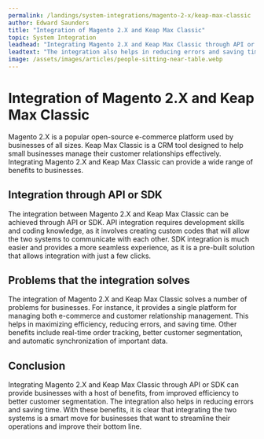 ```yaml
---
permalink: /landings/system-integrations/magento-2-x/keap-max-classic
author: Edward Saunders
title: "Integration of Magento 2.X and Keap Max Classic"
topic: System Integration
leadhead: "Integrating Magento 2.X and Keap Max Classic through API or SDK can provide businesses with a host of benefits, from improved efficiency to better customer segmentation"
leadtext: "The integration also helps in reducing errors and saving time. With these benefits, it is clear that integrating the two systems is a smart move for businesses that want to streamline their operations and improve their bottom line."
image: /assets/images/articles/people-sitting-near-table.webp
---
```

<div class="arttext">	<h1>Integration of Magento 2.X and Keap Max Classic</h1>
	<p>Magento 2.X is a popular open-source e-commerce platform used by businesses of all sizes. Keap Max Classic is a CRM tool designed to help small businesses manage their customer relationships effectively. Integrating Magento 2.X and Keap Max Classic can provide a wide range of benefits to businesses.</p>
	<h2>Integration through API or SDK</h2>
	<p>The integration between Magento 2.X and Keap Max Classic can be achieved through API or SDK. API integration requires development skills and coding knowledge, as it involves creating custom codes that will allow the two systems to communicate with each other. SDK integration is much easier and provides a more seamless experience, as it is a pre-built solution that allows integration with just a few clicks.</p>
	<h2>Problems that the integration solves</h2>
	<p>The integration of Magento 2.X and Keap Max Classic solves a number of problems for businesses. For instance, it provides a single platform for managing both e-commerce and customer relationship management. This helps in maximizing efficiency, reducing errors, and saving time. Other benefits include real-time order tracking, better customer segmentation, and automatic synchronization of important data.</p>
	<h2>Conclusion</h2>
	<p>Integrating Magento 2.X and Keap Max Classic through API or SDK can provide businesses with a host of benefits, from improved efficiency to better customer segmentation. The integration also helps in reducing errors and saving time. With these benefits, it is clear that integrating the two systems is a smart move for businesses that want to streamline their operations and improve their bottom line.</p>
</div>